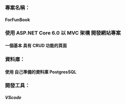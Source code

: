### 專案名稱：
#### ForFunBook

### 使用 ASP.NET Core 6.0 以 MVC 架構 開發網站專案
#### 一個基本 具有 CRUD 功能的頁面

### 資料庫：
#### 使用 自己準備的資料庫 PostgresSQL

### 開發工具：
##### VScode
